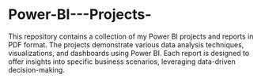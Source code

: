 # Power-BI---Projects-
This repository contains a collection of my Power BI projects and reports in PDF format. The projects demonstrate various data analysis techniques, visualizations, and dashboards using Power BI. Each report is designed to offer insights into specific business scenarios, leveraging data-driven decision-making.
